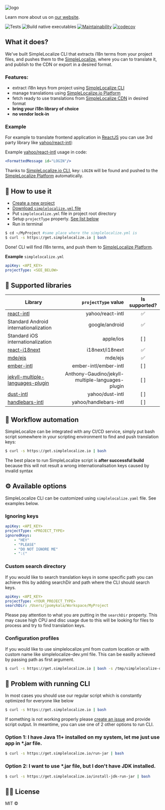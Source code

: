 ![logo](https://simplelocalize.io/public/github-banner-cli.png)

Learn more about us on [our website](https://simplelocalize.io).

![Tests](https://github.com/simplelocalize/simplelocalize-cli/workflows/Run%20Tests/badge.svg)
![Build native executables](https://github.com/simplelocalize/simplelocalize-cli/workflows/Build%20executables/badge.svg?branch=master)
[![Maintainability](https://api.codeclimate.com/v1/badges/af2f6a7680929a8dba41/maintainability)](https://codeclimate.com/github/simplelocalize/simplelocalize-cli/maintainability)
[![codecov](https://codecov.io/gh/simplelocalize/simplelocalize-cli/branch/master/graph/badge.svg)](https://codecov.io/gh/simplelocalize/simplelocalize-cli)

## What it does?

We've built SimpleLocalize CLI that extracts i18n terms from your project files, and pushes them to the [SimpleLocalize](https://app.simplelocalize.io), where you can to translate it, and publish to the CDN or export in a desired format. 

### Features:
- extract i18n keys from project using [SimpleLocalize CLI](https://github.com/simplelocalize/simplelocalize-cli)
- manage translations using [SimpleLocalize.io Platform](https://simplelocalize.io)
- fetch ready to use translations from [SimpleLocalize CDN](https://simplelocalize.io/cdn) in desired format
- **bring your i18n library of choice**
- **no vendor lock-in**

### Example
For example to translate frontend application in [ReactJS](https://github.com/facebook/react) you can use 3rd party library like [yahoo/react-intl](https://github.com/yahoo/react-intl):

Example [yahoo/react-intl](https://github.com/yahoo/react-intl) usage in code:
```jsx
<FormattedMessage id="LOGIN"/>
```

Thanks to [SimpleLocalize.io CLI](https://github.com/simplelocalize/simplelocalize-cli), key: `LOGIN`  will be found and pushed to the [SimpleLocalize Platform](https://app.simplelocalize.io) automatically.

## 🚀 How to use it

* [Create a new project](https://app.simplelocalize.io/dashboard)
* [Download `simplelocalize.yml` file](https://i.imgur.com/7LFtHeG.png)
* Put `simplelocalize.yml` file in project root directory
* Setup `projectType` property. [See list below](https://github.com/simplelocalize/simplelocalize-cli#-supported-libraries)
* Run in terminal

```bash
$ cd ~/MyProject #same place where the simplelocalize.yml is
$ curl -s https://get.simplelocalize.io | bash
```

Done! CLI will find i18n terms, and push them to [SimpleLocalize Platform](https://app.simplelocalize.io).

**Example** `simplelocalize.yml`

```yaml
apiKey: <API_KEY>
projectType: <SEE_BELOW>
```

## 📖 Supported libraries

| Library | `projectType` value | Is supported? | 
| ------------- |-------------:|:----:|
| [react-intl](https://github.com/yahoo/react-intl)      | yahoo/react-intl | ✅
| Standard Android internationalization | google/android      |    ✅ |
| Standard iOS internationalization | apple/ios      |    [ ] |
| [react-i18next](https://github.com/i18next/react-i18next) | i18next/i18next      |    ✅ |
| [mde/ejs](https://github.com/mde/ejs) | mde/ejs | ✅ |
| [ember-intl](https://github.com/ember-intl/ember-intl) | ember-intl/ember-intl      |    [ ] |
| [jekyll-multiple-languages-plugin](https://github.com/Anthony-Gaudino/jekyll-multiple-languages-plugin)      | Anthony-Gaudino/jekyll-multiple-languages-plugin      |   [ ] |
| [dust-intl](https://github.com/yahoo/dust-intl) | yahoo/dust-intl      |    [ ] |
| [handlebars-intl](https://github.com/yahoo/handlebars-intl) | yahoo/handlebars-intl      |    [ ] |


## 🤖 Workflow automation

SimpleLocalize can be integrated with any CI/CD service, simply put bash script somewhere in your scripting environment to find and push translation keys:

```bash
$ curl -s https://get.simplelocalize.io | bash
```
The best place to run SimpleLocalize script is **after successful build** because this will not result a wrong internationalisation keys caused by invalid syntax

## ⚙️ Available options
SimpleLocalize CLI can be customized using `simplelocalize.yaml` file. See examples below.

### Ignoring keys

```yaml
apiKey: <API_KEY>
projectType: <PROJECT_TYPE>
ignoredKeys:
    - "HEY"
    - "PLEASE"
    - "DO NOT IGNORE ME"
    - ":("
```

### Custom search directory
If you would like to search translation keys in some specific path you  can achieve this by adding searchDir and path where the CLI should search keys.

```yaml
apiKey: <API_KEY>
projectType: <YOUR_PROJECT_TYPE>
searchDir: /Users/jpomykala/Workspace/MyProject
```
Please pay attention to what you are putting in the `searchDir` property. This may cause high CPU and disc usage due to this will be looking for files to process and try to find translation keys.

### Configuration profiles
If you would like to use simplelocalize.yml from custom location or with custom name like simplelocalize-dev.yml file. This can be easilly achieved by passing path as first argument.

```bash
$ curl -s https://get.simplelocalize.io | bash -s /tmp/simplelocalize-dev.yml
```

## 🤯 Problem with running CLI

In most cases you should use our regular script which is constantly optimized for everyone like below
```bash
$ curl -s https://get.simplelocalize.io | bash
```
If something is not working properly please [create an issue](https://github.com/simplelocalize/simplelocalize-cli/issues/new) and provide script output. In meantime, you can use one of 2 other options to run CLI.


### Option 1: I have Java 11+ installed on my system, let me just use app in *.jar file. 
```bash
$ curl -s https://get.simplelocalize.io/run-jar | bash
```

### Option 2: I want to use *.jar file, but I don't have JDK installed.
```bash
$ curl -s https://get.simplelocalize.io/install-jdk-run-jar | bash
```


## 👩‍⚖️ License

MIT © 

